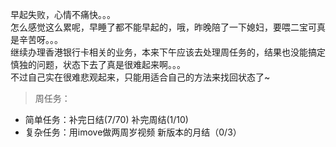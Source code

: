 早起失败，心情不痛快。。。       
怎么感觉这么累呢，早睡了都不能早起的，哦，昨晚陪了一下媳妇，要喂二宝可真是辛苦呀。。。  
继续办理香港银行卡相关的业务，本来下午应该去处理周任务的，结果也没能搞定慎独的问题，状态下去了真是很难起来啊。。。  
不过自己实在很难悲观起来，只能用适合自己的方法来找回状态了~
>周任务：
+ 简单任务：补完日结(7/70) 补完周结(1/10)  
+ 复杂任务：用imove做两周岁视频 新版本的月结（0/3）  
